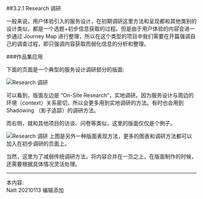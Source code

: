 ##3.2.1 Research 调研

一般来说，用户体验引入的服务设计，在初期调研这里方法和呈现都和其他类别的设计类似，都是一个选题+初步信息获取的过程。但是由于用户体验的内容会进一步通过 Journey Map 进行整理，所以在这个类型的项目中我们需要在开篇强调自己的调查过程，即只强调内容获取而弱化信息的分析和整理。



###作品集应用

下面的页面是一个典型的服务设计调研部分的版面:  

![Research 调研](http://kitpic.makebi.net/2021/uedsd_02.jpg)

可以看到，版面左边是 “On-Site Research”，实地调研。因为服务设计与周边的环境（context）关系密切，所以会更多用到实地调研的方法。有时也会用到 Shadowing （影子追踪）的调研方法。

而右侧，就和其他项目的访谈、问卷等类似，这里的版面仅仅是个例子。

![Research 调研](http://kitpic.makebi.net/2021/uedsd_03.jpg)
上图是另外一种版面表现方法，更多的图表和调研方法都可以加入在初步调研的页面上。


当然，这里为了减弱传统调研方法，将内容合并在一页之上，在版面制作的时候，还需要根据具体情况灵活处理。

---
本内容:  
Natt 20210113 编辑添加